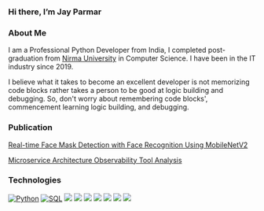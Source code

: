 ### Hi there,  I’m Jay Parmar 




### About Me
I am a Professional Python Developer from India, I completed post-graduation from [Nirma University](https://nirmauni.ac.in/) in Computer Science. I have been in the IT industry since 2019.

I believe what it takes to become an excellent developer is not memorizing code blocks rather takes a person to be good at logic building and debugging.  So, don't worry about remembering code blocks', commencement learning logic building, and debugging.

###  Publication
[Real-time Face Mask Detection with Face Recognition Using MobileNetV2](https://ecc.journalspub.info/index.php?journal=JESET&page=article&op=view&path%5B%5D=1638)

[Microservice Architecture Observability Tool Analysis](https://link.springer.com/chapter/10.1007/978-981-19-8669-7_1)

###  Technologies
[![Python](https://img.shields.io/badge/-Python-000?&logo=Python)](https://ra1nbow.xyz?ref=github)
[![SQL](https://img.shields.io/badge/-SQL-000?&logo=MySQL)](https://ra1nbow.xyz?ref=github)
[![](https://img.shields.io/badge/-Django-000?&logo=Django&logoColor=092E20)](https://ra1nbow.xyz?ref=github)
[![](https://img.shields.io/badge/-Flask-000?&logo=Flask)](https://ra1nbow.xyz?ref=github)
[![](https://img.shields.io/badge/-Git-000?&logo=Git)](https://ra1nbow.xyz?ref=github)
[![](https://img.shields.io/badge/-Docker-000?&logo=Docker)](https://ra1nbow.xyz?ref=github)
[![](https://img.shields.io/badge/-HTML-000?&logo=html5)](https://ra1nbow.xyz?ref=github)
[![](https://img.shields.io/badge/-CSS-000?&logo=css3&logoColor=1572B6)](https://ra1nbow.xyz?ref=github)
[![](https://img.shields.io/badge/-jQuery-000?&logo=jQuery&logoColor=0769AD)](https://ra1nbow.xyz?ref=github)



<!---
jayparmar1301/jayparmar1301 is a ✨ special ✨ repository because its `README.md` (this file) appears on your GitHub profile.
You can click the Preview link to take a look at your changes.
--->
